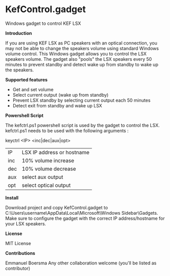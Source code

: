 # KefControl.gadget
Windows gadget to control KEF LSX

<B>Introduction</B>

If you are using KEF LSX as PC speakers with an optical connection, you may not be able to change the speakers volume using standard Windows volume control. This Windows gadget allows you to control the LSX speakers volume. The gadget also "pools" the LSX speakers every 50 minutes to prevent standby and detect wake up from standby to wake up the speakers.

<B>Supported features</B>

- Get and set volume
- Select current output (wake up from standby)
- Prevent LSX standby by selecting current output each 50 minutes
- Detect exit from standby and wake up LSX 

<B>Powershell Script</B>

The kefctrl.ps1 powershell script is used by the gadget to control the LSX. kefctrl.ps1 needs to be used with the following arguments :

keyctrl &lt;IP&gt; &lt;inc|dec|aux|opt&gt;

<table>
<tr><td>IP</td><td>LSX IP address or hostname</td></tr>
<tr><td>inc</td><td>10% volume increase</td></tr>
<tr><td>dec</td><td> 10% volume decrease</td></tr>
<tr><td>aux</td><td> select aux output</td></tr>
<tr><td>opt</td><td> select optical output</td></tr>
</table>

<B>Install</B>

Download project and copy KefControl.gadget to C:\Users\username\AppData\Local\Microsoft\Windows Sidebar\Gadgets\. Make sure to configure the gadget with the correct IP address/hostname for your LSX speakers.

<B>License</B>

MIT License

<B>Contributions</B>

Emmanuel Boersma
Any other collaboration welcome (you'll be listed as contributor)
